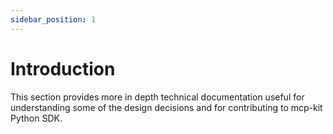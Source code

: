 ```yaml
---
sidebar_position: 1
---
```


# Introduction
This section provides more in depth technical documentation useful for understanding some of the design decisions and for contributing to mcp-kit Python SDK.
